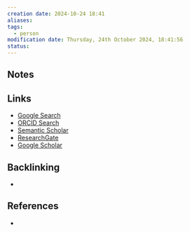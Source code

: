```yaml
---
creation date: 2024-10-24 18:41
aliases: 
tags:
  - person
modification date: Thursday, 24th October 2024, 18:41:56
status:
---
```


## Notes

## Links

- [Google Search](https://www.google.com/search?q=Robert+Oostenveld)
- [ORCID Search](https://orcid.org/orcid-search/search?searchQuery=Robert%20Oostenveld)
- [Semantic Scholar](https://www.semanticscholar.org/search?q=Robert%20Oostenveld&sort=relevance)
- [ResearchGate](https://www.researchgate.net/search?q=Robert%20Oostenveld)
- [Google Scholar](https://scholar.google.com/scholar?q=Robert+Oostenveld)

## Backlinking
+ 

## References
+ 
